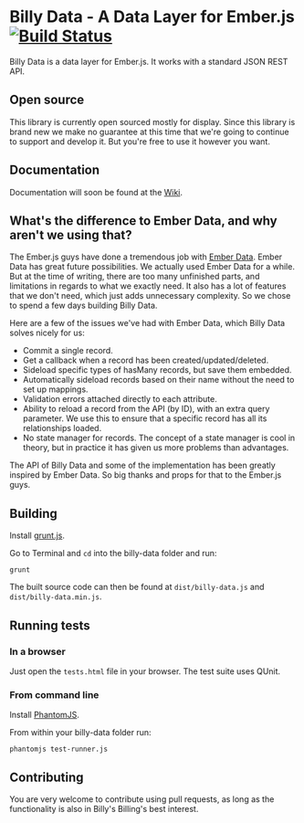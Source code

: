 # Billy Data - A Data Layer for Ember.js [![Build Status](https://travis-ci.org/billysbilling/billy-data.png?branch=master)](https://travis-ci.org/billysbilling/billy-data)

Billy Data is a data layer for Ember.js. It works with a standard JSON REST API.

## Open source

This library is currently open sourced mostly for display.
Since this library is brand new we make no guarantee at this time that we're going to continue to support and develop it.
But you're free to use it however you want. 

## Documentation

Documentation will soon be found at the [Wiki](https://github.com/billysbilling/billy-data/wiki).

## What's the difference to Ember Data, and why aren't we using that?

The Ember.js guys have done a tremendous job with [Ember Data](http://github.com/emberjs/data). Ember Data has great
future possibilities. We actually used Ember Data for a while.
But at the time of writing, there are too many unfinished parts, and limitations in regards to what
we exactly need. It also has a lot of features that we don't need, which just adds unnecessary complexity.
So we chose to spend a few days building Billy Data.

Here are a few of the issues we've had with Ember Data, which Billy Data solves nicely for us:

- Commit a single record.
- Get a callback when a record has been created/updated/deleted.
- Sideload specific types of hasMany records, but save them embedded.
- Automatically sideload records based on their name without the need to set up mappings.
- Validation errors attached directly to each attribute.
- Ability to reload a record from the API (by ID), with an extra query parameter. We use this to ensure that a specific record has all its relationships loaded.
- No state manager for records. The concept of a state manager is cool in theory, but in practice it has given us more problems than advantages. 

The API of Billy Data and some of the implementation has been greatly inspired by Ember Data. So big thanks and props
for that to the Ember.js guys.

## Building

Install [grunt.js](https://github.com/gruntjs/grunt/blob/0.3-stable/docs/toc.md).

Go to Terminal and `cd` into the billy-data folder and run:

```
grunt
```

The built source code can then be found at `dist/billy-data.js` and `dist/billy-data.min.js`.

## Running tests

### In a browser

Just open the `tests.html` file in your browser. The test suite uses QUnit.

### From command line

Install [PhantomJS](http://phantomjs.org/).

From within your billy-data folder run:

```
phantomjs test-runner.js
```

## Contributing

You are very welcome to contribute using pull requests, as long as the functionality is also in Billy's Billing's best interest.
